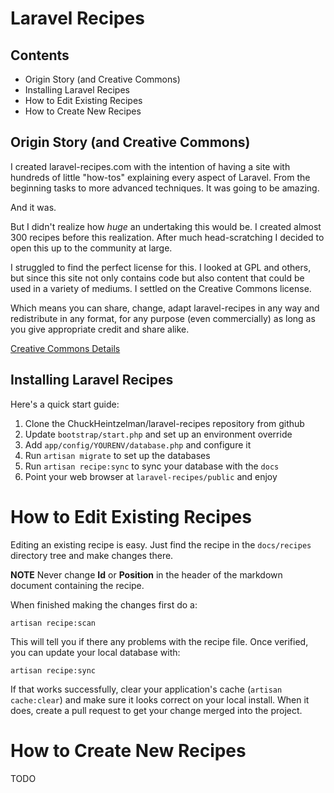 # Laravel Recipes

## Contents

* Origin Story (and Creative Commons)
* Installing Laravel Recipes
* How to Edit Existing Recipes
* How to Create New Recipes

## Origin Story (and Creative Commons)

I created laravel-recipes.com with the intention of having a site with hundreds of little "how-tos" explaining every aspect of Laravel. From the beginning tasks to more advanced techniques. It was going to be amazing.

And it was.

But I didn't realize how _huge_ an undertaking this would be. I created almost 300 recipes before this realization. After much head-scratching I decided to open this up to the community at large.

I struggled to find the perfect license for this. I looked at GPL and others, but since this site not only contains code but also content that could be used in a variety of mediums. I settled on the Creative Commons license.

Which means you can share, change, adapt laravel-recipes in any way and redistribute in any format, for any purpose (even commercially) as long as you give appropriate credit and share alike.

[Creative Commons Details](http://creativecommons.org/licenses/by-sa/4.0/)

## Installing Laravel Recipes

Here's a quick start guide:

1. Clone the ChuckHeintzelman/laravel-recipes repository from github
2. Update `bootstrap/start.php` and set up an environment override
3. Add `app/config/YOURENV/database.php` and configure it
4. Run `artisan migrate` to set up the databases
5. Run `artisan recipe:sync` to sync your database with the `docs`
6. Point your web browser at `laravel-recipes/public` and enjoy

# How to Edit Existing Recipes

Editing an existing recipe is easy. Just find the recipe in the `docs/recipes` directory tree and make changes there.

**NOTE** Never change **Id** or **Position** in the header of the markdown document containing the recipe.

When finished making the changes first do a:

    artisan recipe:scan

This will tell you if there any problems with the recipe file. Once verified, you can update your local database with:

    artisan recipe:sync

If that works successfully, clear your application's cache (`artisan cache:clear`) and make sure it looks correct on your local install. When it does, create a pull request to get your change merged into the project.

# How to Create New Recipes

TODO
